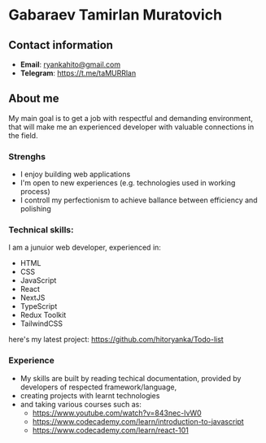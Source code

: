 # Gabaraev Tamirlan Muratovich

## Contact information

- **Email**: ryankahito@gmail.com
- **Telegram**: https://t.me/taMURRlan

## About me

My main goal is to get a job with respectful and demanding environment,
that will make me an experienced developer with valuable connections in the field.

### Strenghs

- I enjoy building web applications
- I'm open to new experiences (e.g. technologies used in working process)
- I controll my perfectionism to achieve ballance between efficiency and polishing

### Technical skills:

I am a junuior web developer, experienced in:

- HTML
- CSS
- JavaScript
- React
- NextJS
- TypeScript
- Redux Toolkit
- TailwindCSS

here's my latest project: https://github.com/hitoryanka/Todo-list

### Experience

- My skills are built by reading techical documentation, provided by developers of respected framework/language,
- creating projects with learnt technologies
- and taking various courses such as:
  - https://www.youtube.com/watch?v=843nec-IvW0
  - https://www.codecademy.com/learn/introduction-to-javascript
  - https://www.codecademy.com/learn/react-101
